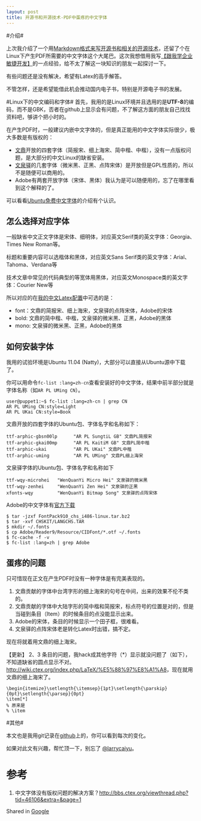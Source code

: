 ```yaml
---
layout: post
title: 开源书和开源技术-PDF中蛋疼的中文字体
---
```


#介绍#

上次我介绍了一个用[Markdown格式来写开源书和相关的开源技术](http://www.ituring.com.cn/article/828)，还留了个在Linux下产生PDF所需要的中文字体这个大尾巴。这次我想借用我写[【跟我学企业敏捷开发】](http://weibo.com/2104936813/y0oXC350t)的一点经验，给不太了解这一块知识的朋友一起探讨一下。

有些问题还是没有解决，希望有Latex的高手解答。

不管怎样，还是希望能借此机会推动国内电子书，特别是开源电子书的发展。

#Linux下的中文编码和字体#
首先，我用的是Linux环境并且选用的是**UTF-8**的编码，而不是GBK，否者在github上显示会有问题，不了解这方面的朋友自己找找资料吧，够讲个把小时的。

在产生PDF时，一般建议内嵌中文字体的，但是真正能用的中文字体实际很少，极大多数是有版权的：

 * [文鼎](http://www.arphic.com.tw/)开放的四套字体（简报宋、细上海宋、简中楷、中楷），没有一点版权问题，是大部分的中文Linux的缺省安装。
 * [文泉驿](http://wenq.org/)的几套字体（微米黑、正黑、点阵宋体）是开放但是GPL性质的，所以不是随便可以商用的。
 * Adobe有两套开放字体（宋体、黑体）我认为是可以随便用的，忘了在哪里看到这个解释的了。

可以看看[Ubuntu免费中文字体](http://wiki.ubuntu.org.cn/免费中文字体)的介绍有个认识。

## 怎么选择对应字体 ##
一般缺省中文正文字体是宋体、细明体，对应英文Serif类的英文字体：Georgia、Times New Roman等。

标题和重要内容可以选楷体和黑体，对应英文Sans Serif类的英文字体：Arial、Tahoma、Verdana等

技术文章中常见的代码典型的等宽体用黑体，对应英文Monospace类的英文字体：Courier New等

所以对应的在[我的中文Latex配置](https://github.com/larrycai/sdcamp/blob/master/latex/config.yml)中可选的是：

 * font：文鼎的简报宋、细上海宋，文泉驿的点阵宋体，Adobe的宋体
 * bold: 文鼎的简中楷、中楷，文泉驿的微米黑、正黑，Adobe的黑体
 * mono: 文泉驿的微米黑、正黑，Adobe的黑体

## 如何安装字体 ##
我用的试验环境是Ubuntu 11.04 (Natty)，大部分可以直接从Ubuntu源中下载了。

你可以用命令`fc-list :lang=zh-cn`查看安装好的中文字体，结果中前半部分就是字体名称（如`AR PL UMing CN`）。

	user@puppet1:~$ fc-list :lang=zh-cn | grep CN
	AR PL UMing CN:style=Light
	AR PL UKai CN:style=Book

文鼎开放的四套字体的Ubuntu包、字体名字和名称如下：

	ttf-arphic-gbsn00lp      "AR PL SungtiL GB" 文鼎PL简报宋
	ttf-arphic-gkai00mp      "AR PL KaitiM GB" 文鼎PL简中楷
	ttf-arphic-ukai          "AR PL UKai" 文鼎PL中楷
	ttf-arphic-uming         "AR PL UMing" 文鼎PL细上海宋

文泉驿字体的Ubuntu包、字体名字和名称如下

	ttf-wqy-microhei   "WenQuanYi Micro Hei" 文泉驿的微米黑
	ttf-wqy-zenhei     "WenQuanYi Zen Hei" 文泉驿的正黑
	xfonts-wqy         "WenQuanYi Bitmap Song" 文泉驿的点阵宋体
	
Adobe的中文字体有[官方下载](http://www.adobe.com/support/downloads/detail.jsp?ftpID=4421)

	$ tar -jzxf FontPack910_chs_i486-linux.tar.bz2
	$ tar -xvf CHSKIT/LANGCHS.TAR
	$ mkdir ~/.fonts 
	$ cp Adobe/Reader9/Resource/CIDFont/*.otf ~/.fonts
	$ fc-cache -f -v
	$ fc-list :lang=zh | grep Adobe

## 蛋疼的问题 ##

只可惜现在正文在产生PDF时没有一种字体是有完美表现的。

  1. 文鼎贡献的字体中台湾字形的细上海宋的句号在中间，出来的效果不伦不类的。
  2. 文鼎贡献的字体中大陆字形的简中楷和简报宋，标点符号的位置是对的，但是当碰到条目（Item）的时候条目的点没能显示出来。
  3. Adobe的宋体，条目的时候显示一个田子框，很难看。
  4. 文泉驿的点阵宋体老是转化Latex时出错，搞不定。
  
现在将就着用文鼎的细上海宋。

【更新】
2、3 条目的问题，我hack成其他字符（*）显示就没问题了（如下），不知道缺省的圆点显示不对。<http://wiki.ctex.org/index.php/LaTeX/%E5%88%97%E8%A1%A8>，现在就用文鼎的细上海宋了。
	
	\begin{itemize}\setlength{\itemsep}{1pt}\setlength{\parskip}{0pt}\setlength{\parsep}{0pt}
	\item[*]
	% 原来是
	% \item

#其他#

本文也是我用git记录在[github](https://github.com/larrycai/larrycai.github.com)上的，你可以看到每次的变化。
    
如果对此文有兴趣，帮忙顶一下，别忘了 [@larrycaiyu](http://weibo.com/larrycaiyu)。
    
# 参考 #
 1. 中文字体没有版权问题的解决方案？http://bbs.ctex.org/viewthread.php?tid=46106&extra=&page=1	

Shared in <a href="https://plus.google.com/100729724738053223351?rel=author">Google</a>
